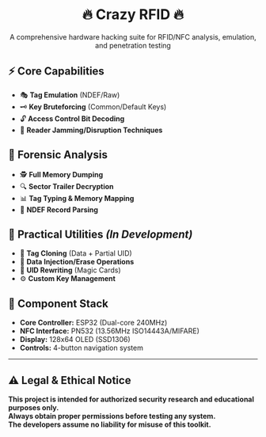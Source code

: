 <h1 align="center">🔥 Crazy RFID 🔥</h1>

<p align="center">
A comprehensive hardware hacking suite for RFID/NFC analysis, emulation, and penetration testing
</p>

## ⚡ Core Capabilities
- 🎭 **Tag Emulation** (NDEF/Raw)
- 🗝️ **Key Bruteforcing** (Common/Default Keys)
- 🔓 **Access Control Bit Decoding**
- 📡 **Reader Jamming/Disruption Techniques**

## 🧪 Forensic Analysis
- 🕵️ **Full Memory Dumping**
- 🔍 **Sector Trailer Decryption**
- 📊 **Tag Typing & Memory Mapping**
- 🧩 **NDEF Record Parsing**

## 🔧 Practical Utilities *(In Development)*
- 🧬 **Tag Cloning** (Data + Partial UID)
- 💾 **Data Injection/Erase Operations**
- 📛 **UID Rewriting** (Magic Cards)
- ⚙️ **Custom Key Management**

## 🧱 Component Stack
- **Core Controller:** ESP32 (Dual-core 240MHz)
- **NFC Interface:** PN532 (13.56MHz ISO14443A/MIFARE)
- **Display:** 128x64 OLED (SSD1306)
- **Controls:** 4-button navigation system

---

## ⚠️ Legal & Ethical Notice

**This project is intended for authorized security research and educational purposes only.**  
**Always obtain proper permissions before testing any system.**  
**The developers assume no liability for misuse of this toolkit.**
